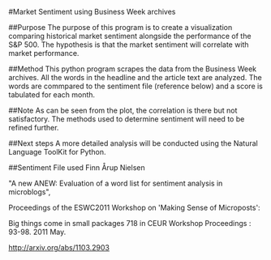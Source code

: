 #Market Sentiment using Business Week archives

##Purpose
The purpose of this program is to create a visualization comparing historical market sentiment alongside the performance of the S&P 500. The hypothesis is that the market sentiment will correlate with market performance.

##Method
This python program scrapes the data from the Business Week archives. All the words in the headline and the article text are analyzed. The words are commpared to the sentiment file (reference below) and a score is tabulated for each month.

##Note
As can be seen from the plot, the correlation is there but not satisfactory. The methods used to determine sentiment will need to be refined further. 

##Next steps
A more detailed analysis will be conducted using the Natural Language ToolKit for Python.

##Sentiment File used
Finn Årup Nielsen

"A new ANEW: Evaluation of a word list for sentiment analysis in microblogs",

Proceedings of the ESWC2011 Workshop on 'Making Sense of Microposts':

Big things come in small packages 718 in CEUR Workshop Proceedings : 93-98. 2011 May.

http://arxiv.org/abs/1103.2903


